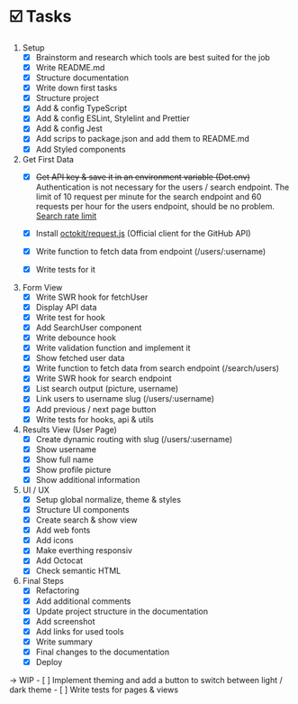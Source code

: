 # ☑️ Tasks

1. Setup
    - [x] Brainstorm and research which tools are best suited for the job
    - [x] Write README.md
    - [x] Structure documentation
    - [x] Write down first tasks
    - [x] Structure project
    - [x] Add & config TypeScript
    - [x] Add & config ESLint, Stylelint and Prettier
    - [x] Add & config Jest
    - [x] Add scrips to package.json and add them to README.md
    - [x] Add Styled components

2. Get First Data
    - [x] ~~Get API key & save it in an environment variable (Dot.env)~~  
          Authentication is not necessary for the users / search endpoint. The limit of 10 request per minute for the search endpoint and 60 requests per hour for the users endpoint, should be no problem.  
          [Search rate limit](https://docs.github.com/en/rest/reference/search#rate-limit)

    - [x] Install [octokit/request.js](https://github.com/octokit/request.js) (Official client for the GitHub API)
    - [x] Write function to fetch data from endpoint (/users/:username)
    - [x] Write tests for it

3. Form View
    - [x] Write SWR hook for fetchUser
    - [x] Display API data
    - [x] Write test for hook 
    - [x] Add SearchUser component
    - [x] Write debounce hook
    - [x] Write validation function and implement it 
    - [x] Show fetched user data
    - [x] Write function to fetch data from search endpoint (/search/users)
    - [x] Write SWR hook for search endpoint
    - [x] List search output (picture, username)
    - [x] Link users to username slug (/users/:username)
    - [x] Add previous / next page button
    - [x] Write tests for hooks, api & utils 

4. Results View (User Page)
    - [x] Create dynamic routing with slug (/users/:username)
    - [x] Show username
    - [x] Show full name 
    - [x] Show profile picture
    - [x] Show additional information

5. UI / UX
    - [x] Setup global normalize, theme & styles 
    - [x] Structure UI components
    - [x] Create search & show view
    - [x] Add web fonts
    - [x] Add icons
    - [x] Make everthing responsiv
    - [x] Add Octocat
    - [x] Check semantic HTML

6. Final Steps
    - [x] Refactoring
    - [x] Add additional comments
    - [x] Update project structure in the documentation
    - [x] Add screenshot
    - [x] Add links for used tools
    - [x] Write summary
    - [x] Final changes to the documentation
    - [x] Deploy
    
-> WIP
    - [ ] Implement theming and add a button to switch between light / dark theme
    - [ ] Write tests for pages & views
